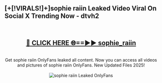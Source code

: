 <h2>[+[!VIRALS!]+]sophie raiin Leaked Video Viral On Social X Trending Now - dtvh2</h2>
<br>
<div align="center">
<h2><a href="https://libra.edu.pl?sophie_raiin" rel="nofollow">🔴 CLICK HERE 🌐==►► sophie_raiin</a></h2>
<br>
Get sophie raiin OnlyFans leaked all content. Now you can access all videos and pictures of sophie raiin OnlyFans. New Updated Files 2025!
<br>
<br>
<a href="https://libra.edu.pl?sophie_raiin" rel="nofollow" data-target="animated-image.originalLink"><img src="https://i.ibb.co.com/WyWwxjT/player-gif2.gif" alt="sophie raiin Leaked OnlyFans" style="max-width: 100%; display: inline-block;" data-target="animated-image.originalImage"></a>
</div>
<br>